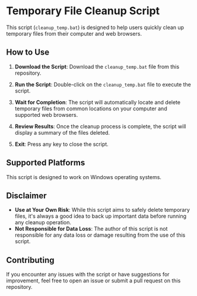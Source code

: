 # Temporary File Cleanup Script

This script (`cleanup_temp.bat`) is designed to help users quickly clean up temporary files from their computer and web browsers.

## How to Use

1. **Download the Script**: Download the `cleanup_temp.bat` file from this repository.

2. **Run the Script**: Double-click on the `cleanup_temp.bat` file to execute the script.

3. **Wait for Completion**: The script will automatically locate and delete temporary files from common locations on your computer and supported web browsers.

4. **Review Results**: Once the cleanup process is complete, the script will display a summary of the files deleted.

5. **Exit**: Press any key to close the script.

## Supported Platforms

This script is designed to work on Windows operating systems.

## Disclaimer

- **Use at Your Own Risk**: While this script aims to safely delete temporary files, it's always a good idea to back up important data before running any cleanup operation.
- **Not Responsible for Data Loss**: The author of this script is not responsible for any data loss or damage resulting from the use of this script.

## Contributing

If you encounter any issues with the script or have suggestions for improvement, feel free to open an issue or submit a pull request on this repository.
